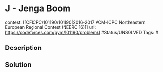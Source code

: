 # J - Jenga Boom

contest: [[CFICPC/101190/101190|2016-2017 ACM-ICPC Northeastern European Regional Contest (NEERC 16)]]
url: https://codeforces.com/gym/101190/problem/J
#Status/UNSOLVED
Tags: #

## Description

## Solution

